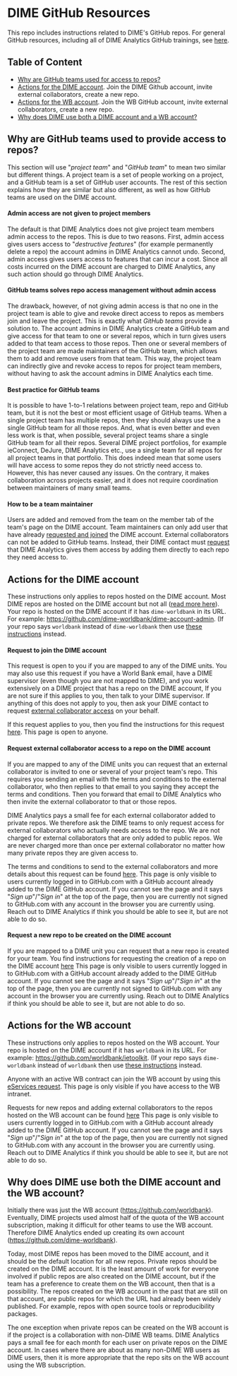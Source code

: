 # DIME GitHub Resources

This repo includes instructions related to DIME's GitHub repos.
For general GitHub resources, including all of DIME Analytics GitHub trainings,
see [here](https://osf.io/e54gy/).  

## Table of Content

* [Why are GitHub teams used for access to repos?](#why-does-dime-use-both-a-dime-account-and-a-wb-account)
* [Actions for the DIME account](#actions-for-the-dime-account).
Join the DIME Github account, invite external collaborators, create a new repo.
* [Actions for the WB account](#actions-for-the-dime-account).
Join the WB GitHub account, invite external collaborators, create a new repo.
* [Why does DIME use both a DIME account and a WB account?](#why-does-dime-use-both-the-dime-account-and-the-wb-account)

## Why are GitHub teams used to provide access to repos?

This section will use "_project team_" and "_GitHub team_"
to mean two similar but different things.
A project team is a set of people working on a project,
and a GitHub team is a set of GitHub user accounts.
The rest of this section explains how they are similar but also different,
as well as how GitHub teams are used on the DIME account.

#### Admin access are not given to project members

The default is that DIME Analytics does not
give project team members admin access to the repos.
This is due to two reasons.
First, admin access gives users access to "_destructive features_"
(for example permanently delete a repo)
the account admins in DIME Analytics cannot undo.
Second, admin access gives users access to features that can incur a cost.
Since all costs incurred on the DIME account are charged to DIME Analytics,
any such action should go through DIME Analytics.

#### GitHub teams solves repo access management without admin access

The drawback, however, of not giving admin access is that
no one in the project team is able to give and revoke direct access to repos
as members join and leave the project.
This is exactly what _GitHub teams_ provide a solution to.
The account admins in DIME Analytics create a GitHub team and
give access for that team to one or several repos,
which in turn gives users added to that team access to those repos.
Then one or several members of the project team
are made maintainers of the GitHub team,
which allows them to add and remove users from that team.
This way, the project team can indirectly
give and revoke access to repos for project team members,
without having to ask the account admins in DIME Analytics each time.

#### Best practice for GitHub teams

It is possible to have 1-to-1 relations
between project team, repo and GitHub team,
but it is not the best or most efficient usage of GitHub teams.
When a single project team has multiple repos,
then they should always use the a single GitHub team for all those repos.
And, what is even better and even less work is that, when possible,
several project teams share a single GitHub team for all their repos.
Several DIME project portfolios,
for example ieConnect, DeJure, DIME Analytics etc.,
use a single team for all repos for all project teams in that portfolio.
This does indeed mean that some users will have access
to some repos they do not strictly need access to.
However, this has never caused any issues.
On the contrary, it makes collaboration across projects easier,
and it does not require coordination between maintainers of many small teams.

#### How to be a team maintainer

Users are added and removed from the team on the member tab
of the team's page on the DIME account.
Team maintainers can only add user that have already
[requested and joined](#request-to-join-the-dime-account) the DIME account.
External collaborators can not be added to GitHub teams.
Instead, their DIME contact must
[request](#request-external-collaborator-access-to-a-repo-on-the-dime-account)
that DIME Analytics gives them access
by adding them directly to each repo they need access to.

## Actions for the DIME account

These instructions only applies to repos hosted on the DIME account.
Most DIME repos are hosted on the DIME account but not all
([read more here](#why-does-dime-use-both-the-dime-account-and-the-wb-account)).
Your repo is hosted on the DIME account if it has `dime-worldbank` in its URL.
For example: https://github.com/dime-worldbank/dime-account-admin.
(If your repo says `worldbank` instead of `dime-worldbank` then use
[these instructions](#actions-for-the-wb-account) instead.

#### Request to join the DIME account

This request is open to you if you are mapped to any of the DIME units.
You may also use this request if you have a World Bank email,
have a DIME supervisor (even though you are not mapped to DIME), and
you work extensively on a DIME project that has a repo on the DIME account,
If you are not sure if this applies to you, then talk to your DIME supervisor.
If anything of this does not apply to you, then ask your DIME contact to request
[external collaborator access](#request-external-collaborator-access-to-a-repo-on-the-dime-account)
on your behalf.

If this request applies to you, then you find the instructions for this request
[here](https://github.com/dime-worldbank/dime-account-admin/blob/main/instructions/request-access-dime-org.md).
This page is open to anyone.

#### Request external collaborator access to a repo on the DIME account

If you are mapped to any of the DIME units you can request that
an external collaborator is invited to
one or several of your project team's repo.
This requires you sending an email with the terms and conditions
to the external collaborator, who then replies to that email to you
saying they accept the terms and conditions.
Then you forward that email to DIME Analytics who then
invite the external collaborator to that or those repos.

DIME Analytics pays a small fee for
each external collaborator added to private repos.
We therefore ask the DIME teams to only request access
for external collaborators who actually needs access to the repo.
We are not charged for external collaborators
that are only added to public repos.
We are never charged more than once per external collaborator
no matter how many private repos they are given access to.

The terms and conditions to send to the external collaborators
and more details about this request can be found
[here](https://github.com/dime-worldbank/dime-account-admin-private/blob/main/instructions/add-external-collaborator-dime-org.md).
This page is only visible to users currently logged in to GitHub.com
with a GitHub account already added to the DIME GitHub account.
If you cannot see the page and it says "_Sign up_"/"_Sign in_" at
the top of the page, then you are currently not signed to GitHub.com
with any account in the browser you are currently using.
Reach out to DIME Analytics if think you should be able to see it,
but are not able to do so.

#### Request a new repo to be created on the DIME account

If you are mapped to a DIME unit you can request that
a new repo is created for your team.
You find instructions for requesting the creation of a repo on the DIME account
[here](https://github.com/dime-worldbank/dime-account-admin-private/blob/main/instructions/request-new-repo-dime-org.md)
This page is only visible to users currently logged in to GitHub.com
with a GitHub account already added to the DIME GitHub account.
If you cannot see the page and it says "_Sign up_"/"_Sign in_" at
the top of the page, then you are currently not signed to GitHub.com
with any account in the browser you are currently using.
Reach out to DIME Analytics if think you should be able to see it,
but are not able to do so.

## Actions for the WB account

These instructions only applies to repos hosted on the WB account.
Your repo is hosted on the DIME account if it has `worldbank` in its URL.
For example: https://github.com/worldbank/ietoolkit.
(If your repo says `dime-worldbank` instead of `worldbank` then use
[these instructions](#actions-for-the-dime-account) instead.

Anyone with an active WB contract can join the WB account by using this
[eServices request](https://worldbankgroup.service-now.com/wbg?id=wbg_sc_catalog&sys_id=910e1739db1a54903c5960ab13961912).
This page is only visible if you have access to the WB intranet.

Requests for new repos and adding external collaborators to the repos hosted on the WB account can be found [here](https://github.com/dime-worldbank/dime-account-admin-private/blob/main/instructions/wb-github-account.md)
This page is only visible to users currently logged in to GitHub.com
with a GitHub account already added to the DIME GitHub account.
If you cannot see the page and it says "_Sign up_"/"_Sign in_" at
the top of the page, then you are currently not signed to GitHub.com
with any account in the browser you are currently using.
Reach out to DIME Analytics if think you should be able to see it,
but are not able to do so.

## Why does DIME use both the DIME account and the WB account?

Initially there was just the WB account (https://github.com/worldbank).
Eventually, DIME projects used almost half of the quota
of the WB account subscription,
making it difficult for other teams to use the WB account.
Therefore DIME Analytics ended up
creating its own account (https://github.com/dime-worldbank).

Today, most DIME repos has been moved to the DIME account,
and it should be the default location for all new repos.
Private repos should be created on the DIME account.
It is the least amount of work for everyone involved if public repos
are also created on the DIME account,
but if the team has a preference to create them on the WB account,
then that is a possibility.
The repos created on the WB account in the past that are still on that account,
are public repos for which the URL had already been widely published.
For example, repos with open source tools or reproducibility packages.

The one exception when private repos can be created on the WB account
is if the project is a collaboration with non-DIME WB teams.
DIME Analytics pays a small fee for each month for each user
on private repos on the DIME account.
In cases where there are about as many non-DIME WB users as DIME users,
then it is more appropriate that the repo
sits on the WB account using the WB subscription.
